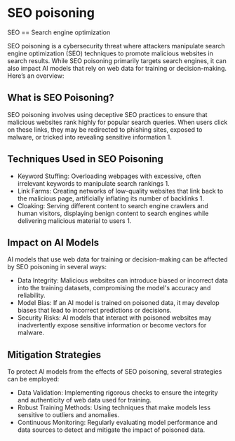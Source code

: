 # SEO poisoning 

SEO == Search engine optimization

SEO poisoning is a cybersecurity threat where attackers manipulate search engine optimization (SEO) techniques to promote malicious websites in search results. While SEO poisoning primarily targets search engines, it can also impact AI models that rely on web data for training or decision-making. Here’s an overview:

## What is SEO Poisoning?
SEO poisoning involves using deceptive SEO practices to ensure that malicious websites rank highly for popular search queries. When users click on these links, they may be redirected to phishing sites, exposed to malware, or tricked into revealing sensitive information 1.

## Techniques Used in SEO Poisoning
- Keyword Stuffing: Overloading webpages with excessive, often irrelevant keywords to manipulate search rankings 1.
- Link Farms: Creating networks of low-quality websites that link back to the malicious page, artificially inflating its number of backlinks 1.
- Cloaking: Serving different content to search engine crawlers and human visitors, displaying benign content to search engines while delivering malicious material to users 1.

## Impact on AI Models
AI models that use web data for training or decision-making can be affected by SEO poisoning in several ways:
-  Data Integrity: Malicious websites can introduce biased or incorrect data into the training datasets, compromising the model's accuracy and reliability.
- Model Bias: If an AI model is trained on poisoned data, it may develop biases that lead to incorrect predictions or decisions.
- Security Risks: AI models that interact with poisoned websites may inadvertently expose sensitive information or become vectors for malware.


## Mitigation Strategies
To protect AI models from the effects of SEO poisoning, several strategies can be employed:
- Data Validation: Implementing rigorous checks to ensure the integrity and authenticity of web data used for training.
- Robust Training Methods: Using techniques that make models less sensitive to outliers and anomalies.
- Continuous Monitoring: Regularly evaluating model performance and data sources to detect and mitigate the impact of poisoned data.
